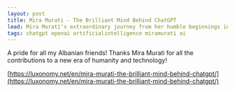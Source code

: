 ```yaml
---
layout: post
title: Mira Murati - The Brilliant Mind Behind ChatGPT
lead: Mira Murati's extraordinary journey from her humble beginnings in Albania to becoming the driving force behind ChatGPT serves as an inspiring testament to the power of ambition, determination, and innovation. As the world stands on the cusp of a new era in artificial intelligence, it is visionaries like Murati who will continue to shape the future, unlocking the full potential of AI for the betterment of society.
tags: chatgpt openai artificialintelligence miramurati ai
---
```


A pride for all my Albanian friends! Thanks Mira Murati for all the contributions to a new era of humanity and technology!

[https://luxonomy.net/en/mira-murati-the-brilliant-mind-behind-chatgpt/](https://luxonomy.net/en/mira-murati-the-brilliant-mind-behind-chatgpt/)